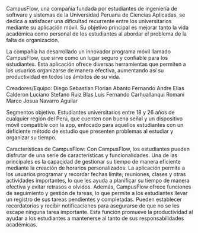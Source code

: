 CampusFlow, una compañía fundada por estudiantes de ingeniería de software y sistemas de la Universidad Peruana de Ciencias Aplicadas, 
se dedica a satisfacer una dificultad recurrente entre los universitarios mediante su aplicación móvil. Su objetivo principal es mejorar 
tanto la vida académica como personal de los estudiantes al abordar el problema de la falta de organización.

La compañía ha desarrollado un innovador programa móvil llamado CampusFlow, que sirve como un lugar seguro y confiable para los estudiantes. 
Esta aplicación ofrece diversas herramientas que permiten a los usuarios organizarse de manera efectiva, aumentando así su productividad en 
todos los ámbitos de su vida.

Creadores/Equipo:
Diego Sebastian Florian Abanto
Fernando Andre Elias Calderon
Luciano Stefano Ruiz Blas
Luis Fernando Carhuallanqui Romani
Marco Josua Navarro Aguilar

Segmentos objetivo.
Estudiantes universitarios entre 18 y 26 años de cualquier región del Perú, que cuenten con buena señal y un dispositivo móvil compatible con la app, 
enfocado para aquellos estudiantes con un deficiente método de estudio que presenten problemas al estudiar y organizar su tiempo.

Características de CampusFlow:
Con CampusFlow, los estudiantes pueden disfrutar de una serie de características y funcionalidades. Una de las principales es la capacidad
de gestionar su tiempo de manera eficiente mediante la creación de horarios personalizados. La aplicación permite a los usuarios programar
y recordar fechas límite, reuniones, clases y otras actividades importantes, lo que les ayuda a planificar su tiempo de manera efectiva y 
evitar retrasos o olvidos.
Además, CampusFlow ofrece funciones de seguimiento y gestión de tareas, lo que permite a los estudiantes llevar un registro de sus tareas 
pendientes y completadas. Pueden establecer recordatorios y recibir notificaciones para asegurarse de que no se les escape ninguna tarea importante. 
Esta función promueve la productividad al ayudar a los estudiantes a mantenerse al tanto de sus responsabilidades académicas.
